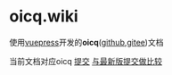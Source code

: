 # oicq.wiki

使用[vuepress](https://vuepress.vuejs.org/zh/)开发的**oicq**([github](https://github.com/takayama-lily/oicq),[gitee](https://gitee.com/takayama/oicq))文档

当前文档对应oicq [提交](https://github.com/takayama-lily/oicq/commit/8901be4)
[与最新版提交做比较](https://github.com/takayama-lily/oicq/compare/d247fa9..8901be4)
